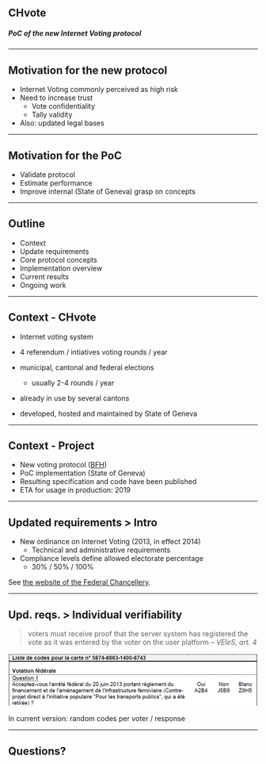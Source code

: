 ## CHvote

##### PoC of the new Internet Voting protocol

---

## Motivation for the new protocol

* Internet Voting commonly perceived as high risk
* Need to increase trust
  * Vote confidentiality
  * Tally validity
* Also: updated legal bases <!-- .element: class="fragment" -->

---

## Motivation for the PoC

* Validate protocol
* Estimate performance
* Improve internal (State of Geneva) grasp on concepts

---

## Outline

* Context
* Update requirements
* Core protocol concepts
* Implementation overview
* Current results
* Ongoing work

---

## Context - CHvote

* Internet voting system
* 4 referendum / intiatives voting rounds / year
* municipal, cantonal and federal elections
  * usually 2-4 rounds / year
* already in use by several cantons

* developed, hosted and maintained by State of Geneva

---

## Context - Project

* New voting protocol ([BFH](https://e-voting.bfh.ch/))
* PoC implementation (State of Geneva)
* Resulting specification and code have been published
* ETA for usage in production: 2019

---

## Updated requirements > Intro

* New ordinance on Internet Voting (2013, in effect 2014)
    * Technical and administrative requirements
* Compliance levels define allowed electorate percentage
    * 30% / 50% / 100%


See [the website of the Federal Chancellery](https://www.bk.admin.ch/themen/pore/evoting/07979/index.html).

---

## Upd. reqs. > Individual verifiability

> voters must receive proof that the server system has registered the vote as it was entered by the voter on the user 
platform
> – _VEleS, art. 4_

![Individual verifiability codes](doc/assets/indiv-verif-sample.png)

In current version: random codes per voter / response

---

## Questions?

